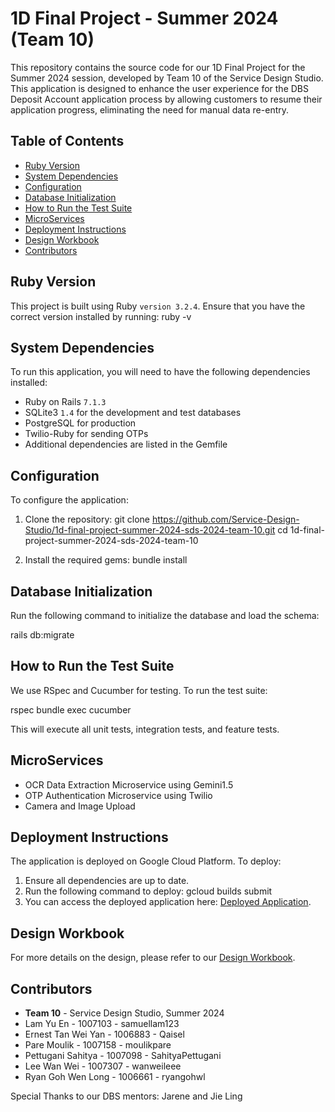 # 1D Final Project - Summer 2024 (Team 10)

This repository contains the source code for our 1D Final Project for the Summer 2024 session, developed by Team 10 of the Service Design Studio. This application is designed to enhance the user experience for the DBS Deposit Account application process by allowing customers to resume their application progress, eliminating the need for manual data re-entry.

## Table of Contents
- [Ruby Version](#ruby-version)
- [System Dependencies](#system-dependencies)
- [Configuration](#configuration)
- [Database Initialization](#database-initialization)
- [How to Run the Test Suite](#how-to-run-the-test-suite)
- [MicroServices](#microservices)
- [Deployment Instructions](#deployment-instructions)
- [Design Workbook](#design-workbook)
- [Contributors](#contributors)

## Ruby Version
This project is built using Ruby `version 3.2.4`. Ensure that you have the correct version installed by running:
ruby -v

## System Dependencies

To run this application, you will need to have the following dependencies installed:

- Ruby on Rails `7.1.3`
- SQLite3 `1.4` for the development and test databases
- PostgreSQL for production
- Twilio-Ruby for sending OTPs
- Additional dependencies are listed in the Gemfile

## Configuration

To configure the application:

1. Clone the repository:
   git clone https://github.com/Service-Design-Studio/1d-final-project-summer-2024-sds-2024-team-10.git
   cd 1d-final-project-summer-2024-sds-2024-team-10

2. Install the required gems:
   bundle install

## Database Initialization

Run the following command to initialize the database and load the schema:

rails db:migrate

## How to Run the Test Suite

We use RSpec and Cucumber for testing. To run the test suite:

rspec
bundle exec cucumber

This will execute all unit tests, integration tests, and feature tests.

## MicroServices

- OCR Data Extraction Microservice using Gemini1.5
- OTP Authentication Microservice using Twilio
- Camera and Image Upload

## Deployment Instructions

The application is deployed on Google Cloud Platform. To deploy:

1. Ensure all dependencies are up to date.
2. Run the following command to deploy:
   gcloud builds submit
3. You can access the deployed application here: [Deployed Application](https://dbs5-tqs6erweea-as.a.run.app/).

## Design Workbook

For more details on the design, please refer to our [Design Workbook](https://docs.google.com/document/d/1NKNe5zba8b4IR6PJ0jwitwsROz2DFnMIl5cKZIuibT4/edit?usp=sharing).

## Contributors

- **Team 10** - Service Design Studio, Summer 2024
- Lam Yu En - 1007103 - samuellam123
- Ernest Tan Wei Yan - 1006883 - Qaisel
- Pare Moulik - 1007158 - moulikpare
- Pettugani Sahitya - 1007098 - SahityaPettugani
- Lee Wan Wei - 1007307 - wanweileee
- Ryan Goh Wen Long - 1006661 - ryangohwl

Special Thanks to our DBS mentors: Jarene and Jie Ling
